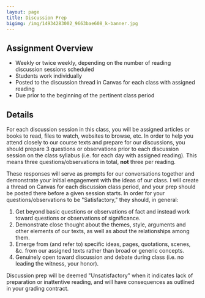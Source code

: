 ```yaml
---
layout: page
title: Discussion Prep
bigimg: /img/14934283002_9663bae608_k-banner.jpg
---
```


## Assignment Overview

+ Weekly or twice weekly, depending on the number of reading discussion sessions scheduled
+ Students work individually
+ Posted to the discussion thread in Canvas for each class with assigned reading
+ Due prior to the beginning of the pertinent class period

## Details

For each discussion session in this class, you will be assigned articles or books to read, files to watch, websites to browse, etc. In order to help you attend closely to our course texts and prepare for our discussions, you should prepare 3 questions or observations prior to each discussion session on the class syllabus (i.e. for each day with assigned reading). This means three questions/observations in total, **not** three per reading.

These responses will serve as prompts for our conversations together and demonstrate your initial engagement with the ideas of our class. I will create a thread on Canvas for each discussion class period, and your prep should be posted there before a given session starts. In order for your questions/observations to be "Satisfactory," they should, in general:

1.  Get beyond basic questions or observations of fact and instead work toward questions or observations of significance.
2.  Demonstrate close thought about the themes, style, arguments and other elements of our texts, as well as about the relationships among them.
3.  Emerge from (and refer to) specific ideas, pages, quotations, scenes, &c. from our assigned texts rather than broad or generic concepts.
4.  Genuinely open toward discussion and debate during class (i.e. no leading the witness, your honor).

Discussion prep will be deemed "Unsatisfactory" when it indicates lack of preparation or inattentive reading, and will have consequences as outlined in your grading contract.